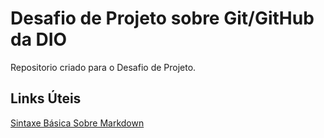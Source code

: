 # Desafio de Projeto sobre Git/GitHub da DIO
Repositorio criado para o Desafio de Projeto.

## Links Úteis
[Sintaxe Básica Sobre Markdown](https://www.markdownguide.org/basic-syntax/)
